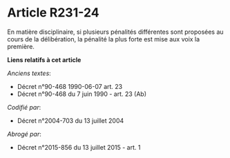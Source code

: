 # Article R231-24

En matière disciplinaire, si plusieurs pénalités différentes sont proposées au cours de la délibération, la pénalité la plus
forte est mise aux voix la première.

**Liens relatifs à cet article**

_Anciens textes_:

  - Décret n°90-468 1990-06-07 art. 23
  - Décret n°90-468 du 7 juin 1990 - art. 23 (Ab)

_Codifié par_:

  - Décret n°2004-703 du 13 juillet 2004

_Abrogé par_:

  - Décret n°2015-856 du 13 juillet 2015 - art. 1
